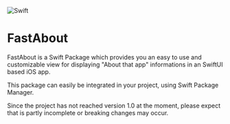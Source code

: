 ![Swift](https://github.com/johannesschrott/FastAbout/workflows/Swift/badge.svg)

# FastAbout

FastAbout is a Swift Package which provides you an easy to use and customizable view for displaying "About that app" informations in an SwiftUI based iOS app.

This package can easily be integrated in your project, using Swift Package Manager.

Since the project has not reached version 1.0 at the moment, please expect that is partly incomplete or breaking changes may occur.
